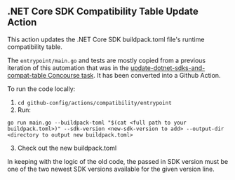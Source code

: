 ## .NET Core SDK Compatibility Table Update Action

This action updates the .NET Core SDK buildpack.toml file's runtime compatibility table. 

The `entrypoint/main.go` and tests are mostly copied from a previous iteration of this automation that was in the [update-dotnet-sdks-and-compat-table Concourse task](https://github.com/cloudfoundry/buildpacks-ci/tree/master/tasks/cnb/update-dotnet-sdks-and-compat-table). It has been converted into a Github Action.

To run the code locally:

1. `cd github-config/actions/compatibility/entrypoint`
2. Run:
```
go run main.go --buildpack-toml "$(cat <full path to your buildpack.toml>)" --sdk-version <new-sdk-version to add> --output-dir <directory to output new buildpack.toml>
```
3. Check out the new buildpack.toml

In keeping with the logic of the old code, the passed in SDK version must be one of the two newest SDK versions available for the given version line.
